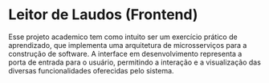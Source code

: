 # Leitor de Laudos (Frontend)

Esse projeto academico tem como intuito ser um exercício prático de aprendizado, que implementa uma arquitetura de microsserviços para a construção de software. A interface em desenvolvimento representa a porta de entrada para o usuário, permitindo a interação e a visualização das diversas funcionalidades oferecidas pelo sistema.


